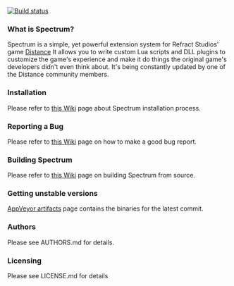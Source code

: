 
[![Build status](https://ci.appveyor.com/api/projects/status/5uvu1nmf3js0po7j?svg=true)](https://ci.appveyor.com/project/Ciastex/spectrum)  

### What is Spectrum?
Spectrum is a simple, yet powerful extension system for Refract Studios' game 
[Distance](http://survivethedistance.com/)
It allows you to write custom Lua scripts and DLL plugins to customize the
game's experience and make it do things the original game's developers didn't 
even think about. It's being constantly updated by one of the Distance community
members.

### Installation
Please refer to [this Wiki](https://github.com/Ciastex/Spectrum/wiki/Installing-Spectrum) page about Spectrum installation process.

### Reporting a Bug
Please refer to [this Wiki](https://github.com/Ciastex/Spectrum/wiki/Reporting-a-bug) page on how to make a good bug report.

### Building Spectrum
Please refer to [this Wiki](https://github.com/Ciastex/Spectrum/wiki/Building-Spectrum-from-source) page on building Spectrum from source.

### Getting unstable versions
[AppVeyor artifacts](https://ci.appveyor.com/project/Ciastex/spectrum/build/artifacts) page contains the binaries for the latest commit.

### Authors
Please see AUTHORS.md for details.

### Licensing
Please see LICENSE.md for details
